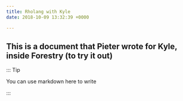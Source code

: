 ```yaml
---
title: Rholang with Kyle
date: 2018-10-09 13:32:39 +0000

---
```

## This is a document that Pieter wrote for Kyle, inside Forestry (to try it out) 

::: Tip

You can use markdown here to write

:::